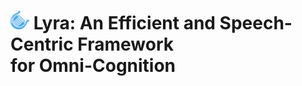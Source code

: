# <img src="./images/lyra.svg" alt="icon" width="30" height="30"> Lyra: An Efficient and Speech-Centric Framework <br> for Omni-Cognition